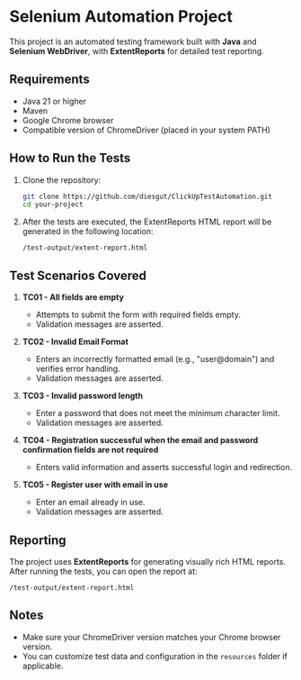 # Selenium Automation Project

This project is an automated testing framework built with **Java** and **Selenium WebDriver**, with **ExtentReports** for detailed test reporting.

## Requirements

- Java 21 or higher
- Maven
- Google Chrome browser
- Compatible version of ChromeDriver (placed in your system PATH)

## How to Run the Tests

1. Clone the repository:
   ```bash
   git clone https://github.com/diesgut/ClickUpTestAutomation.git
   cd your-project
   ```

2. After the tests are executed, the ExtentReports HTML report will be generated in the following location:
   ```
   /test-output/extent-report.html
   ```

## Test Scenarios Covered

1. **TC01 - All fields are empty**
    - Attempts to submit the form with required fields empty.
    - Validation messages are asserted.

2. **TC02 - Invalid Email Format**
    - Enters an incorrectly formatted email (e.g., "user@domain") and verifies error handling.
    - Validation messages are asserted.

3. **TC03 - Invalid password length**
    - Enter a password that does not meet the minimum character limit.
    - Validation messages are asserted.

4.  **TC04 - Registration successful when the email and password confirmation fields are not required**
    - Enters valid information and asserts successful login and redirection.

5. **TC05 - Register user with email in use**
    - Enter an email already in use.
    - Validation messages are asserted.

## Reporting

The project uses **ExtentReports** for generating visually rich HTML reports. After running the tests, you can open the report at:

```
/test-output/extent-report.html
```

## Notes

- Make sure your ChromeDriver version matches your Chrome browser version.
- You can customize test data and configuration in the `resources` folder if applicable.